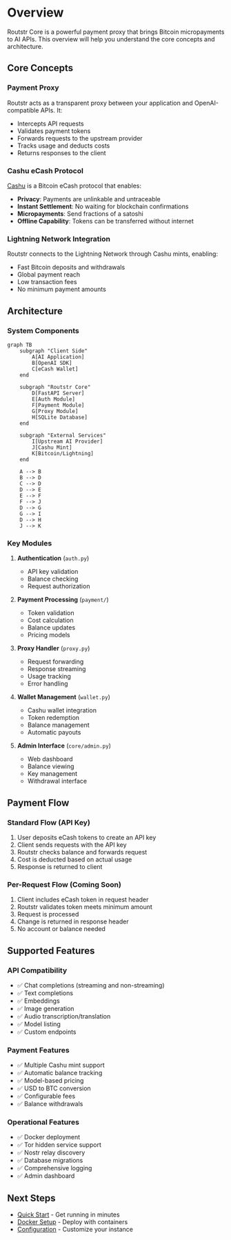 # Overview

Routstr Core is a powerful payment proxy that brings Bitcoin micropayments to AI APIs. This overview will help you understand the core concepts and architecture.

## Core Concepts

### Payment Proxy

Routstr acts as a transparent proxy between your application and OpenAI-compatible APIs. It:

- Intercepts API requests
- Validates payment tokens
- Forwards requests to the upstream provider
- Tracks usage and deducts costs
- Returns responses to the client

### Cashu eCash Protocol

[Cashu](https://cashu.space) is a Bitcoin eCash protocol that enables:

- **Privacy**: Payments are unlinkable and untraceable
- **Instant Settlement**: No waiting for blockchain confirmations
- **Micropayments**: Send fractions of a satoshi
- **Offline Capability**: Tokens can be transferred without internet

### Lightning Network Integration

Routstr connects to the Lightning Network through Cashu mints, enabling:

- Fast Bitcoin deposits and withdrawals
- Global payment reach
- Low transaction fees
- No minimum payment amounts

## Architecture

### System Components

```mermaid
graph TB
    subgraph "Client Side"
        A[AI Application]
        B[OpenAI SDK]
        C[eCash Wallet]
    end
    
    subgraph "Routstr Core"
        D[FastAPI Server]
        E[Auth Module]
        F[Payment Module]
        G[Proxy Module]
        H[SQLite Database]
    end
    
    subgraph "External Services"
        I[Upstream AI Provider]
        J[Cashu Mint]
        K[Bitcoin/Lightning]
    end
    
    A --> B
    B --> D
    C --> D
    D --> E
    E --> F
    F --> J
    D --> G
    G --> I
    D --> H
    J --> K
```

### Key Modules

1. **Authentication** (`auth.py`)
   - API key validation
   - Balance checking
   - Request authorization

2. **Payment Processing** (`payment/`)
   - Token validation
   - Cost calculation
   - Balance updates
   - Pricing models

3. **Proxy Handler** (`proxy.py`)
   - Request forwarding
   - Response streaming
   - Usage tracking
   - Error handling

4. **Wallet Management** (`wallet.py`)
   - Cashu wallet integration
   - Token redemption
   - Balance management
   - Automatic payouts

5. **Admin Interface** (`core/admin.py`)
   - Web dashboard
   - Balance viewing
   - Key management
   - Withdrawal interface

## Payment Flow

### Standard Flow (API Key)

1. User deposits eCash tokens to create an API key
2. Client sends requests with the API key
3. Routstr checks balance and forwards request
4. Cost is deducted based on actual usage
5. Response is returned to client

### Per-Request Flow (Coming Soon)

1. Client includes eCash token in request header
2. Routstr validates token meets minimum amount
3. Request is processed
4. Change is returned in response header
5. No account or balance needed

## Supported Features

### API Compatibility

- ✅ Chat completions (streaming and non-streaming)
- ✅ Text completions
- ✅ Embeddings
- ✅ Image generation
- ✅ Audio transcription/translation
- ✅ Model listing
- ✅ Custom endpoints

### Payment Features

- ✅ Multiple Cashu mint support
- ✅ Automatic balance tracking
- ✅ Model-based pricing
- ✅ USD to BTC conversion
- ✅ Configurable fees
- ✅ Balance withdrawals

### Operational Features

- ✅ Docker deployment
- ✅ Tor hidden service support
- ✅ Nostr relay discovery
- ✅ Database migrations
- ✅ Comprehensive logging
- ✅ Admin dashboard

## Next Steps

- [Quick Start](quickstart.md) - Get running in minutes
- [Docker Setup](docker.md) - Deploy with containers
- [Configuration](configuration.md) - Customize your instance